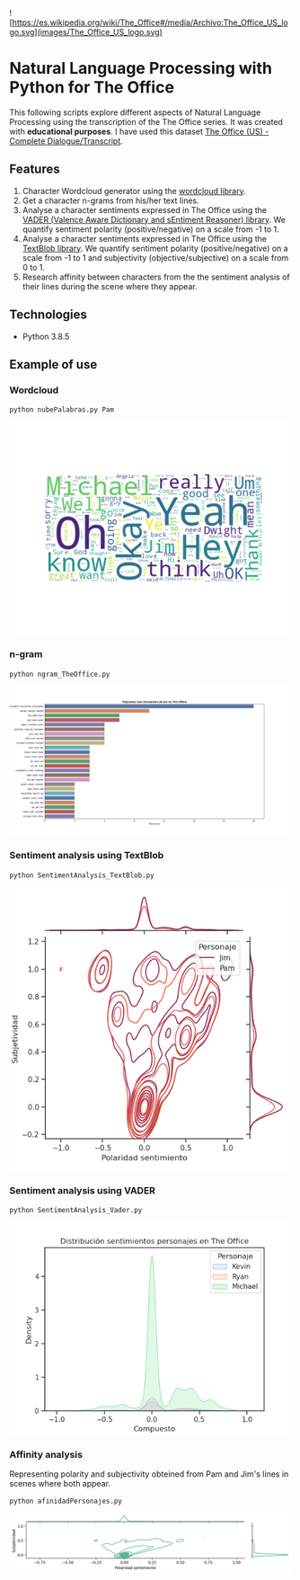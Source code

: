 ![https://es.wikipedia.org/wiki/The_Office#/media/Archivo:The_Office_US_logo.svg](images/The_Office_US_logo.svg)
# Natural Language Processing with Python for The Office
This following scripts explore different aspects of Natural Language Processing using the transcription of the The Office series. It was created with **educational purposes**. I have used this dataset [The Office (US) - Complete Dialogue/Transcript](https://www.kaggle.com/nasirkhalid24/the-office-us-complete-dialoguetranscript/).

## Features
1. Character Wordcloud generator using the [wordcloud library](https://pypi.org/project/wordcloud/).
2. Get a character n-grams from his/her text lines. 
3. Analyse a character sentiments expressed in The Office using the [VADER (Valence Aware Dictionary and sEntiment Reasoner) library](https://github.com/cjhutto/vaderSentiment). We quantify sentiment polarity (positive/negative) on a scale from -1 to 1. 
4.  Analyse a character sentiments expressed in The Office using the [TextBlob library](https://github.com/sloria/TextBlob). We quantify sentiment polarity (positive/negative) on a scale from -1 to 1 and subjectivity (objective/subjective) on a scale from 0 to 1.
5. Research affinity between characters from the the sentiment analysis of their lines during the scene where they appear. 
 
## Technologies
- Python 3.8.5

## Example of use
### Wordcloud
```
python nubePalabras.py Pam 
```
![images/Pam_nube.png](images/Pam_nube.png)

### n-gram

```
python ngram_TheOffice.py
```
![images/Jim_n-gramas.png](images/Jim_n-gramas.png)

### Sentiment analysis using TextBlob
```
python SentimentAnalysis_TextBlob.py 
```
![images/TextBlob_AnalisisSentimientos.png](images/TextBlob_AnalisisSentimientos.png)

### Sentiment analysis using VADER
```
python SentimentAnalysis_Vader.py 
```
![images/Vader_AnalisisSentimientos.png](images/Vader_AnalisisSentimientos.png)

### Affinity analysis
Representing polarity and subjectivity obteined  from Pam and Jim's lines in scenes where both appear. 

```
python afinidadPersonajes.py
```

![images/Afinidad_Pam_Jim.png](images/Afinidad_Pam_Jim.png)








